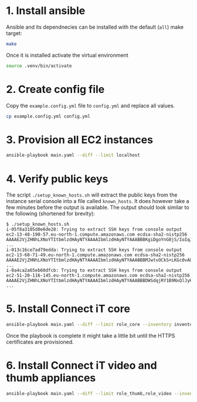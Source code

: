 # 1. Install ansible

Ansible and its dependnecies can be installed with the default (`all`) make target:

```bash
make
```

Once it is installed activate the virtual environment

```bash
source .venv/bin/activate
```

# 2. Create config file

Copy the `example.config.yml` file to `config.yml` and replace all values.

```bash
cp example.config.yml config.yml
```

# 3. Provision all EC2 instances

```bash
ansible-playbook main.yaml --diff --limit localhost
```

# 4. Verify public keys

The script `./setup_known_hosts.sh` will extract the public keys from the instance serial console into a file called
`known_hosts`. It does however take a few minutes before the output is available. The output should look similar to the
following (shortened for brevity):

```
$ ./setup_known_hosts.sh
i-05f8a3105d0e6de28: Trying to extract SSH keys from console output
ec2-13-48-190-57.eu-north-1.compute.amazonaws.com ecdsa-sha2-nistp256 AAAAE2VjZHNhLXNoYTItbmlzdHAyNTYAAAAIbmlzdHAyNTYAAABBBKgiDgoYnG0jS/IoIqJqBEDL7SgWTalWmlUAGO3Kmz/TzZMDmtJnqDqXEyjYSWFuzy+0QG6/Qx5/iNPmZikvL1g=
...
i-013c16ce7ad79edda: Trying to extract SSH keys from console output
ec2-13-60-71-49.eu-north-1.compute.amazonaws.com ecdsa-sha2-nistp256 AAAAE2VjZHNhLXNoYTItbmlzdHAyNTYAAAAIbmlzdHAyNTYAAABBBMJwtvOCkS+LKGc0vAU1wFMRmVqycwgWyi2+r2Oha0H68bSP7Dnhb+inTKQI+zI6iQMw8piAPuJjbAADSBzi3+E=
...
i-0a4ca2a65eb60dfcb: Trying to extract SSH keys from console output
ec2-51-20-116-145.eu-north-1.compute.amazonaws.com ecdsa-sha2-nistp256 AAAAE2VjZHNhLXNoYTItbmlzdHAyNTYAAAAIbmlzdHAyNTYAAABBBDWSdqjRY1B9NxQlJyKisTCqIAMyHjPE80lXmGFwW5BF6ecOUFYJMidLIIfSiqWcydvzMmrim7m4z8L8e9q3Xt0=
...
```

# 5. Install Connect iT core

```bash
ansible-playbook main.yaml --diff --limit role_core --inventory inventory/aws_ec2.yml
```

Once the playbook is complete it might take a little bit until the HTTPS certificates are provisioned.

# 6. Install Connect iT video and thumb appliances

```bash
ansible-playbook main.yaml --diff --limit role_thumb,role_video --inventory inventory/aws_ec2.yml
```
